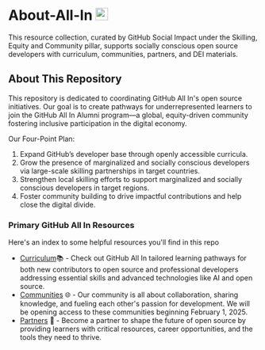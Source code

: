 # About-All-In <img src="https://avatars.githubusercontent.com/u/189777612?s=200&v=4" width="25" height="25" />

This resource collection, curated by GitHub Social Impact under the Skilling, Equity and Community pillar, supports socially conscious open source developers with curriculum, communities, partners, and DEI materials.

## About This Repository
This repository is dedicated to coordinating GitHub All In's open source initiatives. Our goal is to create pathways for underrepresented learners to join the GitHub All In Alumni program—a global, equity-driven community fostering inclusive participation in the digital economy.

Our Four-Point Plan:
1. Expand GitHub’s developer base through openly accessible curricula.
2. Grow the presence of marginalized and socially conscious developers via large-scale skilling partnerships in target countries.
3. Strengthen local skilling efforts to support marginalized and socially conscious developers in target regions.
4. Foster community building to drive impactful contributions and help close the digital divide.


### Primary GitHub All In Resources

Here's an index to some helpful resources you'll find in this repo

- [Curriculum](https://github.com/All-In-Open-Source-Project/About-All-In/blob/main/curriculum.md)📚  - Check out GitHub All In tailored learning pathways for both new contributors to open source and professional developers addressing essential skills and advanced technologies like AI and open source.
- [Communities](https://github.com/All-In-Open-Source-Project/About-All-In/blob/main/communities.md) 🌐 - Our community is all about collaboration, sharing knowledge, and fueling each other's passion for development. We will be opening access to these communities beginning February 1, 2025.
- [Partners](https://github.com/All-In-Open-Source-Project/About-All-In/blob/main/partners.md) 👥 - Become a partner to shape the future of open source by providing learners with critical resources, career opportunities, and the tools they need to thrive.
